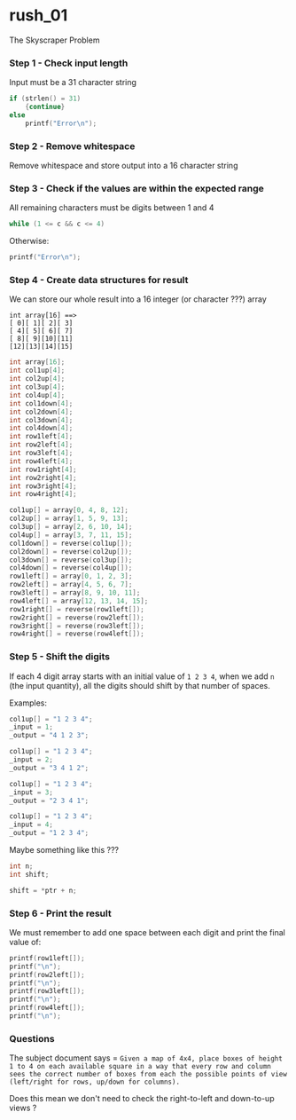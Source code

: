 # rush_01
The Skyscraper Problem

### Step 1 - Check input length

Input must be a 31 character string
``` C
if (strlen() = 31)
	{continue}
else
	printf("Error\n");
```

### Step 2 - Remove whitespace

Remove whitespace and store output into a 16 character string

### Step 3 - Check if the values are within the expected range

All remaining characters must be digits between 1 and 4
``` C
while (1 <= c && c <= 4)
```

Otherwise:
``` C
printf("Error\n");
```

### Step 4 - Create data structures for result

We can store our whole result into a 16 integer (or character ???) array
```
int	array[16] ==>
[ 0][ 1][ 2][ 3]
[ 4][ 5][ 6][ 7]
[ 8][ 9][10][11]
[12][13][14][15]
```
``` C
int	array[16];
int	col1up[4];
int	col2up[4];
int	col3up[4];
int	col4up[4];
int	col1down[4];
int	col2down[4];
int	col3down[4];
int	col4down[4];
int	row1left[4];
int	row2left[4];
int	row3left[4];
int	row4left[4];
int	row1right[4];
int	row2right[4];
int	row3right[4];
int	row4right[4];

col1up[] = array[0, 4, 8, 12];
col2up[] = array[1, 5, 9, 13];
col3up[] = array[2, 6, 10, 14];
col4up[] = array[3, 7, 11, 15];
col1down[] = reverse(col1up[]);
col2down[] = reverse(col2up[]);
col3down[] = reverse(col3up[]);
col4down[] = reverse(col4up[]);
row1left[] = array[0, 1, 2, 3];
row2left[] = array[4, 5, 6, 7];
row3left[] = array[8, 9, 10, 11];
row4left[] = array[12, 13, 14, 15];
row1right[] = reverse(row1left[]);
row2right[] = reverse(row2left[]);
row3right[] = reverse(row3left[]);
row4right[] = reverse(row4left[]);
```

### Step 5 - Shift the digits

If each 4 digit array starts with an initial value of `1 2 3 4`, when we add `n` (the input quantity), all the digits should shift by that number of spaces.

Examples:
``` C
col1up[] = "1 2 3 4";
_input = 1;
_output = "4 1 2 3";
```
``` C
col1up[] = "1 2 3 4";
_input = 2;
_output = "3 4 1 2";
```
``` C
col1up[] = "1 2 3 4";
_input = 3;
_output = "2 3 4 1";
```
``` C
col1up[] = "1 2 3 4";
_input = 4;
_output = "1 2 3 4";
```

Maybe something like this ???
``` C
int	n;
int	shift;

shift = *ptr + n;
```

### Step 6 - Print the result

We must remember to add one space between each digit and print the final value of:

```C
printf(row1left[]);
printf("\n");
printf(row2left[]);
printf("\n");
printf(row3left[]);
printf("\n");
printf(row4left[]);
printf("\n");
```

### Questions

The subject document says = `Given a map of 4x4, place boxes of height 1 to 4 on each available square in a way
that every row and column sees the correct number of boxes from each the possible
points of view (left/right for rows, up/down for columns).`

Does this mean we don't need to check the right-to-left and down-to-up views ?

